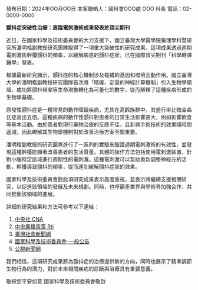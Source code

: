 發布日期：2024年OO月OO日
本案聯絡人：國科會OOO處 OOO 科長  電話：02-0000-0000

**顫抖症突破性治療：周臨電刺激術成果發表於頂尖期刊**

近日，在國家科學及技術委員會的大力支援下，國立臺灣大學醫學院藥理學科暨研究所潘明楷副教授研究團隊取得了一項重大突破性的研究成果。這項成果透過週期電刺激術幹擾顫抖的頻率，以緩解病患的顫抖症狀，已在國際頂尖期刊「科學轉譯醫學」發表。

根據最新研究顯示，顫抖症的核心機制涉及複雜的基因和環境互動作用。國立臺灣大學的潘明楷副教授研究團隊首次將「精確、定量的神經計算機制」引入生物學領域，成功將顫抖頻率等生命現象轉化為可量化的數字，從而解釋了這種疾病形成的生物學基礎。

原發性顫抖症是一種常見的動作障礙疾病，尤其在高齡族群中，其盛行率比帕金森氏症高出五倍。這種疾病的動作性顫抖對患者的日常生活影響甚大，例如影響飲食等基本活動。由於患者對現行藥物治療的反應不佳，且新興手術技術的效果隨時間遞減，因此瞭解其生物學機制對於改善治療方案至關重要。

潘明楷副教授的研究團隊進行了一系列的實驗來驗證週期電刺激術的有效性，並發現這種幹擾能顯著改善患者的生活質量。具體的操作方法包括使用電刺激裝置，針對小腦特定區域進行週期性的電刺激。這種電刺激可以幫助重新調整神經元的活動，幹擾導致顫抖的頻率，從而達到緩解顫抖症狀的效果。

國家科學及技術委員會對此項研究成果表示高度重視，並表示將繼續支援相關研究，以促進該領域的發展及未來規劃。同時，也呼籲產業界與學術界加強合作，共同推動該領域的進展。

詳細的研究結果和方法可參考以下連結：

1. [中央社 CNA](https://www.cna.com.tw/news/ahel/202407230147.aspx)
2. [中央廣播電臺 Rti](https://www.rti.org.tw/news/view/id/2213873)
3. [臺灣社會新聞網](https://www.tssdnews.com.tw/?FID=10&CID=752794)
4. [國家科學及技術委員會-一般公告](https://www.nstc.gov.tw/houston/ch/detail/eeb71ebc-9c11-4a8c-99ea-0d2713164b36)
5. [公視新聞網](https://news.pts.org.tw/article/706166)

我們相信，這項研究成果將為顫抖症的治療提供新的方向，同時也展示了精準調節生物行為的潛力，對於未來相關疾病的診斷與治療具有重要意義。

敬祝您平安如意 
國家科學及技術委員會敬啟
